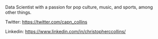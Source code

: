 Data Scientist with a passion for pop culture, music, and sports, among other things.

Twitter: https://twitter.com/capn_collins

Linkedin: https://www.linkedin.com/in/christopherccollins/
